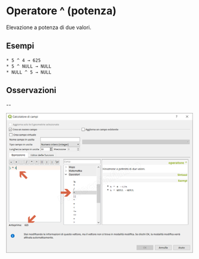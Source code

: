 # Operatore ^ (potenza)

Elevazione a potenza di due valori.

## Esempi
```
* 5 ^ 4 → 625
* 5 ^ NULL → NULL
* NULL ^ 5 → NULL
```

## Osservazioni

--

![](../../img/operatori/potenza1.png)